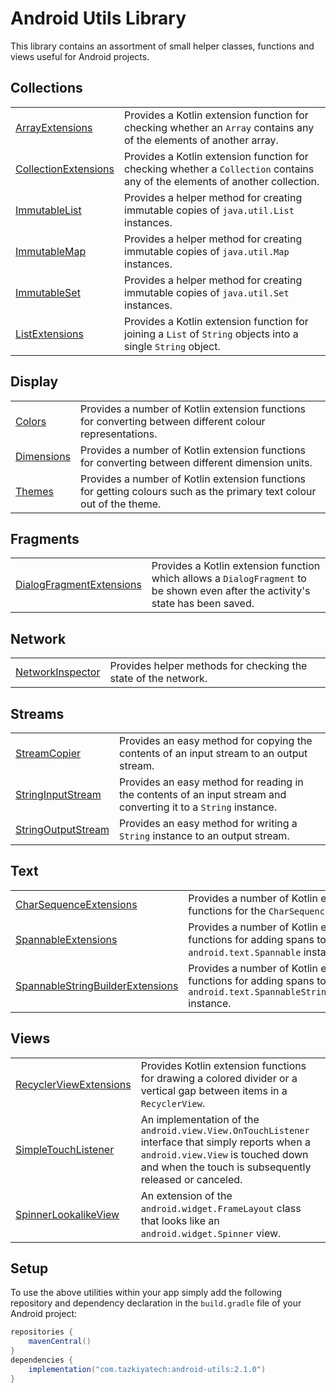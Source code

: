 # Android Utils Library

This library contains an assortment of small helper classes, functions and views useful for Android projects.

## Collections

|                           |                                                                                                                              |
|---------------------------|------------------------------------------------------------------------------------------------------------------------------|
| [ArrayExtensions][1]      | Provides a Kotlin extension function for checking whether an `Array` contains any of the elements of another array.          |
| [CollectionExtensions][2] | Provides a Kotlin extension function for checking whether a `Collection` contains any of the elements of another collection. |
| [ImmutableList][3]        | Provides a helper method for creating immutable copies of `java.util.List` instances.                                        |
| [ImmutableMap][4]         | Provides a helper method for creating immutable copies of `java.util.Map` instances.                                         |
| [ImmutableSet][5]         | Provides a helper method for creating immutable copies of `java.util.Set` instances.                                         |
| [ListExtensions][6]       | Provides a Kotlin extension function for joining a `List` of `String` objects into a single `String` object.                 |

## Display

|                 |                                                                                                                       |
|-----------------|-----------------------------------------------------------------------------------------------------------------------|
| [Colors][7]     | Provides a number of Kotlin extension functions for converting between different colour representations.              |
| [Dimensions][8] | Provides a number of Kotlin extension functions for converting between different dimension units.                     |
| [Themes][9]     | Provides a number of Kotlin extension functions for getting colours such as the primary text colour out of the theme. |

## Fragments

|                                |                                                                                                                                  |
|--------------------------------|----------------------------------------------------------------------------------------------------------------------------------|
| [DialogFragmentExtensions][10] | Provides a Kotlin extension function which allows a `DialogFragment` to be shown even after the activity's state has been saved. |

## Network

|                        |                                                                |
|------------------------|----------------------------------------------------------------|
| [NetworkInspector][11] | Provides helper methods for checking the state of the network. |

## Streams

|                          |                                                                                                                  |
|--------------------------|------------------------------------------------------------------------------------------------------------------|
| [StreamCopier][12]       | Provides an easy method for copying the contents of an input stream to an output stream.                         |
| [StringInputStream][13]  | Provides an easy method for reading in the contents of an input stream and converting it to a `String` instance. |
| [StringOutputStream][14] | Provides an easy method for writing a `String` instance to an output stream.                                     |

## Text

|                                        |                                                                                                                        |
|----------------------------------------|------------------------------------------------------------------------------------------------------------------------|
| [CharSequenceExtensions][15]           | Provides a number of Kotlin extension functions for the `CharSequence` class.                                          |
| [SpannableExtensions][16]              | Provides a number of Kotlin extension functions for adding spans to an `android.text.Spannable` instance.              |
| [SpannableStringBuilderExtensions][17] | Provides a number of Kotlin extension functions for adding spans to an `android.text.SpannableStringBuilder` instance. |

## Views

|                              |                                                                                                                                                                                                |
|------------------------------|------------------------------------------------------------------------------------------------------------------------------------------------------------------------------------------------|
| [RecyclerViewExtensions][18] | Provides Kotlin extension functions for drawing a colored divider or a vertical gap between items in a `RecyclerView`.                                                                         |
| [SimpleTouchListener][19]    | An implementation of the `android.view.View.OnTouchListener` interface that simply reports when a `android.view.View` is touched down and when the touch is subsequently released or canceled. |
| [SpinnerLookalikeView][20]   | An extension of the `android.widget.FrameLayout` class that looks like an `android.widget.Spinner` view.                                                                                       |

## Setup

To use the above utilities within your app simply add the following repository and dependency declaration in
the `build.gradle` file of your Android project:

```groovy
repositories {
    mavenCentral()
}
dependencies {
    implementation("com.tazkiyatech:android-utils:2.1.0")
}
```

[1]: library/src/main/java/com/tazkiyatech/utils/collections/ArrayExtensions.kt
[2]: library/src/main/java/com/tazkiyatech/utils/collections/CollectionExtensions.kt
[3]: library/src/main/java/com/tazkiyatech/utils/collections/ImmutableList.java
[4]: library/src/main/java/com/tazkiyatech/utils/collections/ImmutableMap.java
[5]: library/src/main/java/com/tazkiyatech/utils/collections/ImmutableSet.java
[6]: library/src/main/java/com/tazkiyatech/utils/collections/ListExtensions.kt
[7]: library/src/main/java/com/tazkiyatech/utils/display/Colors.kt
[8]: library/src/main/java/com/tazkiyatech/utils/display/Dimensions.kt
[9]: library/src/main/java/com/tazkiyatech/utils/display/Themes.kt
[10]: library/src/main/java/com/tazkiyatech/utils/display/DialogFragmentExtensions.kt
[11]: library/src/main/java/com/tazkiyatech/utils/network/NetworkInspector.java
[12]: library/src/main/java/com/tazkiyatech/utils/streams/StreamCopier.java
[13]: library/src/main/java/com/tazkiyatech/utils/streams/StringInputStream.java
[14]: library/src/main/java/com/tazkiyatech/utils/streams/StringOutputStream.java
[15]: library/src/main/java/com/tazkiyatech/utils/lang/CharSequenceExtensions.kt
[16]: library/src/main/java/com/tazkiyatech/utils/display/SpannableExtensions.kt
[17]: library/src/main/java/com/tazkiyatech/utils/display/SpannableStringBuilderExtensions.kt
[18]: library/src/main/java/com/tazkiyatech/utils/views/RecyclerViewExtensions.kt
[19]: library/src/main/java/com/tazkiyatech/utils/views/SimpleTouchListener.java
[20]: library/src/main/java/com/tazkiyatech/utils/views/SpinnerLookalikeView.java
